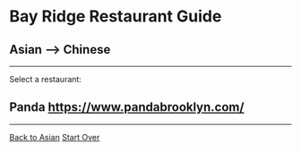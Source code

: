 # Bay Ridge Restaurant Guide
## Asian --> Chinese
---
Select a restaurant:
## Panda https://www.pandabrooklyn.com/
---
[Back to Asian](../asian)
[Start Over](../asian)